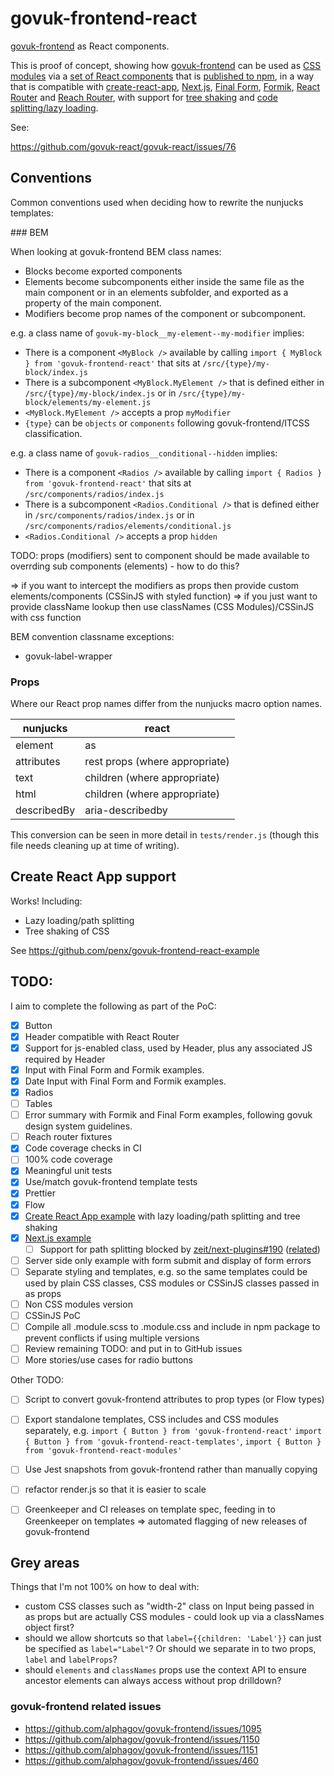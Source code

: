 # govuk-frontend-react

[govuk-frontend](https://github.com/alphagov/govuk-frontend) as React components.


This is proof of concept, showing how <a href="https://github.com/alphagov/govuk-frontend">govuk-frontend</a> can be used as <a href="https://github.com/css-modules/css-modules">CSS modules</a> via a <a href="https://github.com/penx/govuk-frontend-react">set of React components</a> that is <a href="https://www.npmjs.com/package/govuk-frontend-react">published to npm</a>, in a way that is compatible with
<a href="https://github.com/facebook/create-react-app">create-react-app</a>,
<a href="https://nextjs.org">Next.js</a>,
<a href="https://github.com/final-form/react-final-form">Final Form</a>,
<a href="https://github.com/jaredpalmer/formik">Formik</a>,
<a href="https://github.com/ReactTraining/react-router">React Router</a>
and <a href="https://github.com/reach/router">Reach Router</a>,
with support for <a href="https://webpack.js.org/guides/tree-shaking/">tree shaking</a> and <a href="https://reactjs.org/docs/code-splitting.html">code splitting/lazy loading</a>.

See:

https://github.com/govuk-react/govuk-react/issues/76


## Conventions

Common conventions used when deciding how to rewrite the nunjucks templates:

### BEM

When looking at govuk-frontend BEM class names:

- Blocks become exported components
- Elements become subcomponents either inside the same file as the main component or in an elements subfolder, and exported as a property of the main component.
- Modifiers become prop names of the component or subcomponent.


e.g. a class name of `govuk-my-block__my-element--my-modifier` implies:

- There is a component `<MyBlock />` available by calling `import { MyBlock } from 'govuk-frontend-react'` that sits at `/src/{type}/my-block/index.js`
- There is a subcomponent `<MyBlock.MyElement />` that is defined either in `/src/{type}/my-block/index.js` or in `/src/{type}/my-block/elements/my-element.js`
- `<MyBlock.MyElement />` accepts a prop `myModifier`
- `{type}` can be `objects` or `components` following govuk-frontend/ITCSS classification.


e.g. a class name of `govuk-radios__conditional--hidden` implies:

- There is a component `<Radios />` available by calling `import { Radios } from 'govuk-frontend-react'` that sits at `/src/components/radios/index.js`
- There is a subcomponent `<Radios.Conditional />` that is defined either in `/src/components/radios/index.js` or in `/src/components/radios/elements/conditional.js`
- `<Radios.Conditional />` accepts a prop `hidden`


TODO: props (modifiers) sent to component should be made available to overrding sub components (elements) - how to do this?

=> if you want to intercept the modifiers as props then provide custom elements/components (CSSinJS with styled function)
=> if you just want to provide className lookup then use classNames (CSS Modules)/CSSinJS with css function

BEM convention classname exceptions:
- govuk-label-wrapper

### Props

Where our React prop names differ from the nunjucks macro option names.

| nunjucks | react |
| --- | --- |
| element | as  |
| attributes | rest props (where appropriate) |
| text | children (where appropriate) |
| html | children (where appropriate) |
| describedBy | aria-describedby |

This conversion can be seen in more detail in `tests/render.js` (though this file needs cleaning up at time of writing).

## Create React App support

Works! Including:

- Lazy loading/path splitting
- Tree shaking of CSS

See https://github.com/penx/govuk-frontend-react-example

## TODO:

I aim to complete the following as part of the PoC:

- [x] Button
- [x] Header compatible with React Router
- [x] Support for js-enabled class, used by Header, plus any associated JS required by Header
- [x] Input with Final Form and Formik examples.
- [x] Date Input with Final Form and Formik examples.
- [x] Radios
- [ ] Tables
- [ ] Error summary with Formik and Final Form examples, following govuk design system guidelines.
- [ ] Reach router fixtures
- [x] Code coverage checks in CI
- [ ] 100% code coverage
- [x] Meaningful unit tests
- [x] Use/match govuk-frontend template tests
- [x] Prettier
- [x] Flow
- [x] [Create React App example](https://github.com/penx/govuk-frontend-react-example) with lazy loading/path splitting and tree shaking
- [x] [Next.js example](https://github.com/penx/govuk-frontend-react-example-next)
  - [ ] Support for path splitting blocked by [zeit/next-plugins#190](https://github.com/zeit/next-plugins/pull/190) ([related](https://spectrum.chat/next-js/general/dynamic-css-splitting~03351ba8-e4aa-4788-a8ce-2d765b1b1f61?m=MTUzNzE1NDM5ODQ5OQ==))
- [ ] Server side only example with form submit and display of form errors
- [ ] Separate styling and templates, e.g. so the same templates could be used by plain CSS classes, CSS modules or CSSinJS classes passed in as props
- [ ] Non CSS modules version
- [ ] CSSinJS PoC
- [ ] Compile all .module.scss to .module.css and include in npm package to prevent conflicts if using multiple versions
- [ ] Review remaining TODO: and put in to GitHub issues
- [ ] More stories/use cases for radio buttons

Other TODO:

- [ ] Script to convert govuk-frontend attributes to prop types (or Flow types)
- [ ] Export standalone templates, CSS includes and CSS modules separately, e.g. `import { Button } from 'govuk-frontend-react'` `import { Button } from 'govuk-frontend-react-templates'`, `import { Button } from 'govuk-frontend-react-modules'`
- [ ] Use Jest snapshots from govuk-frontend rather than manually copying
- [ ] refactor render.js so that it is easier to scale
- [ ] Greenkeeper and CI releases on template spec, feeding in to Greenkeeper on templates => automated flagging of new releases of govuk-frontend


## Grey areas

Things that I'm not 100% on how to deal with:

- custom CSS classes such as "width-2" class on Input being passed in as props but are actually CSS modules - could look up via a classNames object first?
- should we allow shortcuts so that `label={{children: 'Label'}}` can just be specified as `label="Label"`? Or should we separate in to two props, `label` and `labelProps`?
- should `elements` and `classNames` props use the context API to ensure ancestor elements can always access without prop drilldown?

### govuk-frontend related issues

- https://github.com/alphagov/govuk-frontend/issues/1095
- https://github.com/alphagov/govuk-frontend/issues/1150
- https://github.com/alphagov/govuk-frontend/issues/1151
- https://github.com/alphagov/govuk-frontend/issues/460
